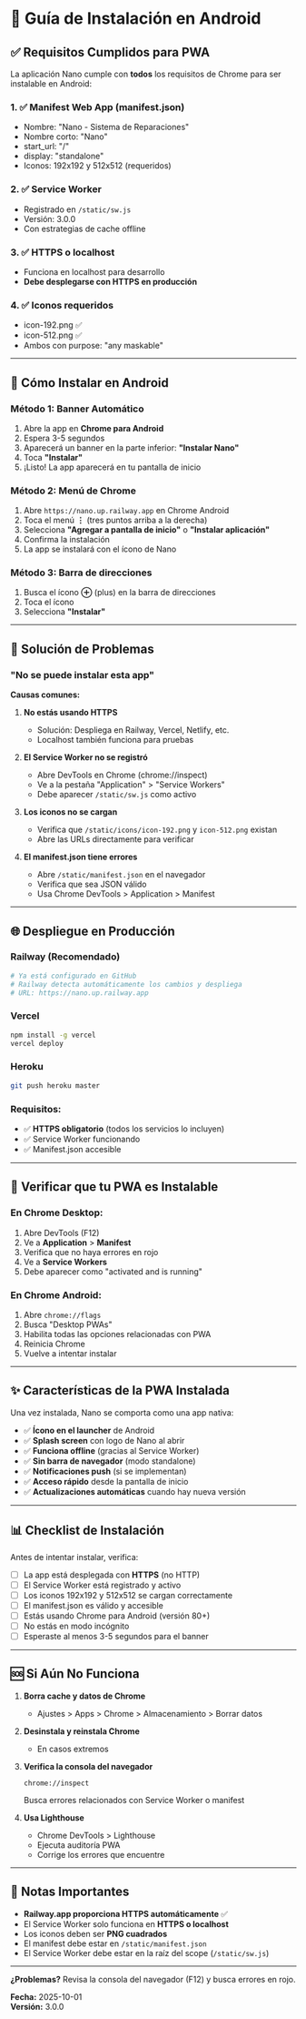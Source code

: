 # 📱 Guía de Instalación en Android

## ✅ Requisitos Cumplidos para PWA

La aplicación Nano cumple con **todos** los requisitos de Chrome para ser instalable en Android:

### 1. ✅ Manifest Web App (manifest.json)
- Nombre: "Nano - Sistema de Reparaciones"
- Nombre corto: "Nano"
- start_url: "/"
- display: "standalone"
- Iconos: 192x192 y 512x512 (requeridos)

### 2. ✅ Service Worker
- Registrado en `/static/sw.js`
- Versión: 3.0.0
- Con estrategias de cache offline

### 3. ✅ HTTPS o localhost
- Funciona en localhost para desarrollo
- **Debe desplegarse con HTTPS en producción**

### 4. ✅ Iconos requeridos
- icon-192.png ✅
- icon-512.png ✅
- Ambos con purpose: "any maskable"

---

## 🚀 Cómo Instalar en Android

### Método 1: Banner Automático
1. Abre la app en **Chrome para Android**
2. Espera 3-5 segundos
3. Aparecerá un banner en la parte inferior: **"Instalar Nano"**
4. Toca **"Instalar"**
5. ¡Listo! La app aparecerá en tu pantalla de inicio

### Método 2: Menú de Chrome
1. Abre `https://nano.up.railway.app` en Chrome Android
2. Toca el menú **⋮** (tres puntos arriba a la derecha)
3. Selecciona **"Agregar a pantalla de inicio"** o **"Instalar aplicación"**
4. Confirma la instalación
5. La app se instalará con el ícono de Nano

### Método 3: Barra de direcciones
1. Busca el ícono **⊕** (plus) en la barra de direcciones
2. Toca el ícono
3. Selecciona **"Instalar"**

---

## 🔧 Solución de Problemas

### "No se puede instalar esta app"

**Causas comunes:**

1. **No estás usando HTTPS**
   - Solución: Despliega en Railway, Vercel, Netlify, etc.
   - Localhost también funciona para pruebas

2. **El Service Worker no se registró**
   - Abre DevTools en Chrome (chrome://inspect)
   - Ve a la pestaña "Application" > "Service Workers"
   - Debe aparecer `/static/sw.js` como activo

3. **Los iconos no se cargan**
   - Verifica que `/static/icons/icon-192.png` y `icon-512.png` existan
   - Abre las URLs directamente para verificar

4. **El manifest.json tiene errores**
   - Abre `/static/manifest.json` en el navegador
   - Verifica que sea JSON válido
   - Usa Chrome DevTools > Application > Manifest

---

## 🌐 Despliegue en Producción

### Railway (Recomendado)
```bash
# Ya está configurado en GitHub
# Railway detecta automáticamente los cambios y despliega
# URL: https://nano.up.railway.app
```

### Vercel
```bash
npm install -g vercel
vercel deploy
```

### Heroku
```bash
git push heroku master
```

### Requisitos:
- ✅ **HTTPS obligatorio** (todos los servicios lo incluyen)
- ✅ Service Worker funcionando
- ✅ Manifest.json accesible

---

## 🧪 Verificar que tu PWA es Instalable

### En Chrome Desktop:
1. Abre DevTools (F12)
2. Ve a **Application** > **Manifest**
3. Verifica que no haya errores en rojo
4. Ve a **Service Workers**
5. Debe aparecer como "activated and is running"

### En Chrome Android:
1. Abre `chrome://flags`
2. Busca "Desktop PWAs"
3. Habilita todas las opciones relacionadas con PWA
4. Reinicia Chrome
5. Vuelve a intentar instalar

---

## ✨ Características de la PWA Instalada

Una vez instalada, Nano se comporta como una app nativa:

- ✅ **Ícono en el launcher** de Android
- ✅ **Splash screen** con logo de Nano al abrir
- ✅ **Funciona offline** (gracias al Service Worker)
- ✅ **Sin barra de navegador** (modo standalone)
- ✅ **Notificaciones push** (si se implementan)
- ✅ **Acceso rápido** desde la pantalla de inicio
- ✅ **Actualizaciones automáticas** cuando hay nueva versión

---

## 📊 Checklist de Instalación

Antes de intentar instalar, verifica:

- [ ] La app está desplegada con **HTTPS** (no HTTP)
- [ ] El Service Worker está registrado y activo
- [ ] Los iconos 192x192 y 512x512 se cargan correctamente
- [ ] El manifest.json es válido y accesible
- [ ] Estás usando Chrome para Android (versión 80+)
- [ ] No estás en modo incógnito
- [ ] Esperaste al menos 3-5 segundos para el banner

---

## 🆘 Si Aún No Funciona

1. **Borra cache y datos de Chrome**
   - Ajustes > Apps > Chrome > Almacenamiento > Borrar datos

2. **Desinstala y reinstala Chrome**
   - En casos extremos

3. **Verifica la consola del navegador**
   ```
   chrome://inspect
   ```
   Busca errores relacionados con Service Worker o manifest

4. **Usa Lighthouse**
   - Chrome DevTools > Lighthouse
   - Ejecuta auditoría PWA
   - Corrige los errores que encuentre

---

## 📝 Notas Importantes

- **Railway.app proporciona HTTPS automáticamente** ✅
- El Service Worker solo funciona en **HTTPS o localhost**
- Los iconos deben ser **PNG cuadrados**
- El manifest debe estar en `/static/manifest.json`
- El Service Worker debe estar en la raíz del scope (`/static/sw.js`)

---

**¿Problemas?** Revisa la consola del navegador (F12) y busca errores en rojo.

**Fecha:** 2025-10-01  
**Versión:** 3.0.0

